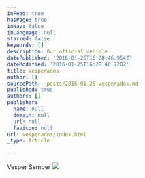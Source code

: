 ```yaml
---
inFeed: true
hasPage: true
inNav: false
inLanguage: null
starred: false
keywords: []
description: Our official vehicle
datePublished: '2016-01-25T16:28:46.954Z'
dateModified: '2016-01-25T16:28:40.720Z'
title: Vesperados
author: []
sourcePath: _posts/2016-01-25-vesperados.md
published: true
authors: []
publisher:
  name: null
  domain: null
  url: null
  favicon: null
url: vesperados/index.html
_type: Article

---
```

Vesper Semper
![](https://the-grid-user-content.s3-us-west-2.amazonaws.com/c7d6e4d3-4dfe-408d-bad9-23db8a7cab4b.jpg)